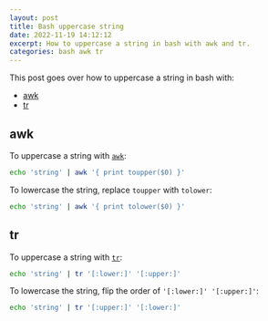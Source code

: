 ```yaml
---
layout: post
title: Bash uppercase string
date: 2022-11-19 14:12:12
excerpt: How to uppercase a string in bash with awk and tr.
categories: bash awk tr
---
```


This post goes over how to uppercase a string in bash with:

- [awk](#awk)
- [tr](#tr)

## awk

To uppercase a string with [`awk`](https://wikipedia.org/wiki/AWK):

```sh
echo 'string' | awk '{ print toupper($0) }'
```

To lowercase the string, replace `toupper` with `tolower`:

```sh
echo 'string' | awk '{ print tolower($0) }'
```

## tr

To uppercase a string with [`tr`](<https://wikipedia.org/wiki/Tr_(Unix)>):

```sh
echo 'string' | tr '[:lower:]' '[:upper:]'
```

To lowercase the string, flip the order of `'[:lower:]' '[:upper:]'`:

```sh
echo 'string' | tr '[:upper:]' '[:lower:]'
```
